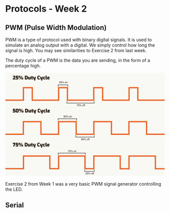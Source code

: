 # Protocols - Week 2

## PWM (Pulse Width Modulation)

PWM is a type of protocol used with binary digital signals. It is used to simulate an analog output with a digital. We simply control how long the signal is high. You may see similarities to Exercise 2 from last week. 

The duty cycle of a PWM is the data you are sending, in the form of a percentage high.

![week2_1.png](assets\week2_1.png)

Exercise 2 from Week 1 was a very basic PWM signal generator controlling the LED.

## Serial
